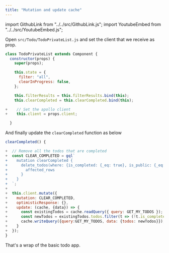 ```yaml
---
title: "Mutation and update cache"
---
```


import GithubLink from "../../src/GithubLink.js";
import YoutubeEmbed from "../../src/YoutubeEmbed.js";

<YoutubeEmbed link="https://www.youtube.com/embed/fU2HIMn_QwE" />

Open `src/Todo/TodoPrivateList.js` and set the client that we receive as prop.

<GithubLink link="https://github.com/hasura/graphql-engine/blob/master/community/learn/graphql-tutorials/tutorials/react-apollo/app-final/src/components/Todo/TodoPrivateList.js" text="src/components/Todo/TodoPrivateList.js" />

```javascript
class TodoPrivateList extends Component {
  constructor(props) {
    super(props);

    this.state = {
      filter: "all",
      clearInProgress: false,
    };

    this.filterResults = this.filterResults.bind(this);
    this.clearCompleted = this.clearCompleted.bind(this);

+    // Set the apollo client
+    this.client = props.client;

  }
```

And finally update the `clearCompleted` function as below

```javascript
clearCompleted() {

+  // Remove all the todos that are completed
+  const CLEAR_COMPLETED = gql`
+    mutation clearCompleted {
+      delete_todos(where: {is_completed: {_eq: true}, is_public: {_eq: false}}) {
+        affected_rows
+      }
+    }
+  `;
+
+  this.client.mutate({
+    mutation: CLEAR_COMPLETED,
+    optimisticResponse: {},
+    update: (cache, {data}) => {
+      const existingTodos = cache.readQuery({ query: GET_MY_TODOS });
+      const newTodos = existingTodos.todos.filter(t => (!t.is_completed));
+      cache.writeQuery({query:GET_MY_TODOS, data: {todos: newTodos}});
+    }
+  });
}
```

That's a wrap of the basic todo app.